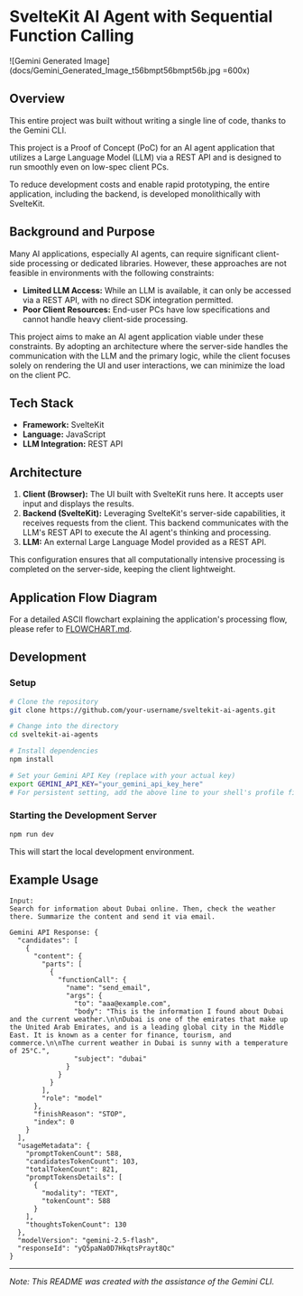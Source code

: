 # SvelteKit AI Agent with Sequential Function Calling

![Gemini Generated Image](docs/Gemini_Generated_Image_t56bmpt56bmpt56b.jpg =600x)

## Overview

This entire project was built without writing a single line of code, thanks to the Gemini CLI.

This project is a Proof of Concept (PoC) for an AI agent application that utilizes a Large Language Model (LLM) via a REST API and is designed to run smoothly even on low-spec client PCs.

To reduce development costs and enable rapid prototyping, the entire application, including the backend, is developed monolithically with SvelteKit.

## Background and Purpose

Many AI applications, especially AI agents, can require significant client-side processing or dedicated libraries. However, these approaches are not feasible in environments with the following constraints:

*   **Limited LLM Access:** While an LLM is available, it can only be accessed via a REST API, with no direct SDK integration permitted.
*   **Poor Client Resources:** End-user PCs have low specifications and cannot handle heavy client-side processing.

This project aims to make an AI agent application viable under these constraints. By adopting an architecture where the server-side handles the communication with the LLM and the primary logic, while the client focuses solely on rendering the UI and user interactions, we can minimize the load on the client PC.

## Tech Stack

*   **Framework:** SvelteKit
*   **Language:** JavaScript
*   **LLM Integration:** REST API

## Architecture

1.  **Client (Browser):** The UI built with SvelteKit runs here. It accepts user input and displays the results.
2.  **Backend (SvelteKit):** Leveraging SvelteKit's server-side capabilities, it receives requests from the client. This backend communicates with the LLM's REST API to execute the AI agent's thinking and processing.
3.  **LLM:** An external Large Language Model provided as a REST API.

This configuration ensures that all computationally intensive processing is completed on the server-side, keeping the client lightweight.

## Application Flow Diagram

For a detailed ASCII flowchart explaining the application's processing flow, please refer to [FLOWCHART.md](FLOWCHART.md).

## Development

### Setup

```bash
# Clone the repository
git clone https://github.com/your-username/sveltekit-ai-agents.git

# Change into the directory
cd sveltekit-ai-agents

# Install dependencies
npm install

# Set your Gemini API Key (replace with your actual key)
export GEMINI_API_KEY="your_gemini_api_key_here"
# For persistent setting, add the above line to your shell's profile file (~/.bashrc, ~/.zshrc, etc.)
```

### Starting the Development Server

```bash
npm run dev
```

This will start the local development environment.

## Example Usage

```
Input:
Search for information about Dubai online. Then, check the weather there. Summarize the content and send it via email.

Gemini API Response: {
  "candidates": [
    {
      "content": {
        "parts": [
          {
            "functionCall": {
              "name": "send_email",
              "args": {
                "to": "aaa@example.com",
                "body": "This is the information I found about Dubai and the current weather.\n\nDubai is one of the emirates that make up the United Arab Emirates, and is a leading global city in the Middle East. It is known as a center for finance, tourism, and commerce.\n\nThe current weather in Dubai is sunny with a temperature of 25°C.",
                "subject": "dubai"
              }
            }
          }
        ],
        "role": "model"
      },
      "finishReason": "STOP",
      "index": 0
    }
  ],
  "usageMetadata": {
    "promptTokenCount": 588,
    "candidatesTokenCount": 103,
    "totalTokenCount": 821,
    "promptTokensDetails": [
      {
        "modality": "TEXT",
        "tokenCount": 588
      }
    ],
    "thoughtsTokenCount": 130
  },
  "modelVersion": "gemini-2.5-flash",
  "responseId": "yQ5paNa0D7HkqtsPrayt8Qc"
}
```

---

*Note: This README was created with the assistance of the Gemini CLI.*
